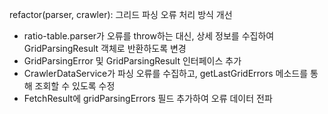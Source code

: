 refactor(parser, crawler): 그리드 파싱 오류 처리 방식 개선

- ratio-table.parser가 오류를 throw하는 대신, 상세 정보를 수집하여 GridParsingResult 객체로 반환하도록 변경
- GridParsingError 및 GridParsingResult 인터페이스 추가
- CrawlerDataService가 파싱 오류를 수집하고, getLastGridErrors 메소드를 통해 조회할 수 있도록 수정
- FetchResult에 gridParsingErrors 필드 추가하여 오류 데이터 전파
